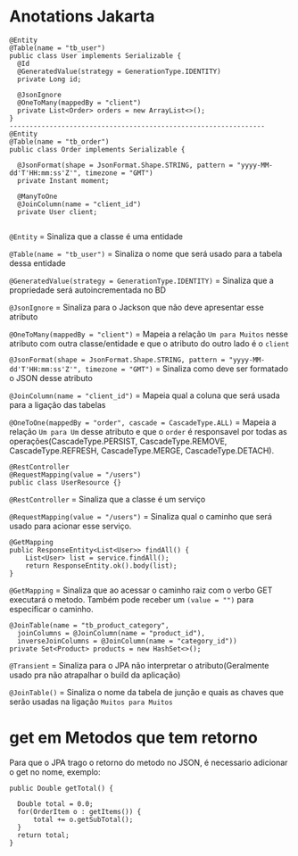# Anotations Jakarta
```
@Entity
@Table(name = "tb_user")
public class User implements Serializable {
  @Id
  @GeneratedValue(strategy = GenerationType.IDENTITY)
  private Long id;
  
  @JsonIgnore
  @OneToMany(mappedBy = "client")
  private List<Order> orders = new ArrayList<>();
}
----------------------------------------------------------------
@Entity
@Table(name = "tb_order")
public class Order implements Serializable {

  @JsonFormat(shape = JsonFormat.Shape.STRING, pattern = "yyyy-MM-dd'T'HH:mm:ss'Z'", timezone = "GMT")
  private Instant moment;

  @ManyToOne
  @JoinColumn(name = "client_id")
  private User client;
  
```
`@Entity` = Sinaliza que a classe é uma entidade

`@Table(name = "tb_user")` = Sinaliza o nome que será usado para a tabela dessa entidade

`@GeneratedValue(strategy = GenerationType.IDENTITY)` = Sinaliza que a propriedade será autoincrementada no BD

`@JsonIgnore` = Sinaliza para o Jackson que não deve apresentar esse atributo

`@OneToMany(mappedBy = "client")` = Mapeia a relação `Um para Muitos` nesse atributo com outra classe/entidade e que o atributo do outro lado é o `client` 

`@JsonFormat(shape = JsonFormat.Shape.STRING, pattern = "yyyy-MM-dd'T'HH:mm:ss'Z'", timezone = "GMT")` = Sinaliza como deve ser formatado o JSON desse atributo

`@JoinColumn(name = "client_id")` = Mapeia qual a coluna que será usada para a ligação das tabelas

`@OneToOne(mappedBy = "order", cascade = CascadeType.ALL)` = Mapeia a relação `Um para Um` desse atributo e que o `order` é responsavel por todas as operações(CascadeType.PERSIST, CascadeType.REMOVE, CascadeType.REFRESH, CascadeType.MERGE, CascadeType.DETACH).

```
@RestController
@RequestMapping(value = "/users")
public class UserResource {}
```
`@RestController` = Sinaliza que a classe é um serviço

`@RequestMapping(value = "/users")` = Sinaliza qual o caminho que será usado para acionar esse serviço.

```
@GetMapping
public ResponseEntity<List<User>> findAll() {
    List<User> list = service.findAll();
    return ResponseEntity.ok().body(list);
}
```
`@GetMapping` = Sinaliza que ao acessar o caminho raiz com o verbo GET executará o metodo. Também pode receber um `(value = "")` para especificar o caminho.

```
@JoinTable(name = "tb_product_category",
  joinColumns = @JoinColumn(name = "product_id"),
  inverseJoinColumns = @JoinColumn(name = "category_id"))
private Set<Product> products = new HashSet<>();
```
`@Transient` = Sinaliza para o JPA não interpretar o atributo(Geralmente usado pra não atrapalhar o build da aplicação)

`@JoinTable()` = Sinaliza o nome da tabela de junção e quais as chaves que serão usadas na ligação `Muitos para Muitos`

# get em Metodos que tem retorno
Para que o JPA trago o retorno do metodo no JSON, é necessario adicionar o get no nome, exemplo:
```
public Double getTotal() {

  Double total = 0.0;
  for(OrderItem o : getItems()) {
      total += o.getSubTotal();
  }
  return total;
}
```
